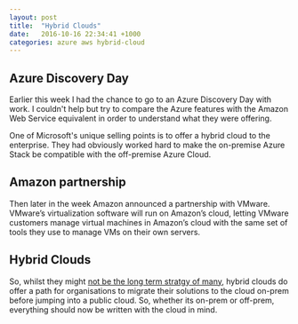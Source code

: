 ```yaml
---
layout: post
title:  "Hybrid Clouds"
date:   2016-10-16 22:34:41 +1000
categories: azure aws hybrid-cloud
---
```


## Azure Discovery Day
Earlier this week I had the chance to go to an Azure Discovery Day with work. I couldn't help but try to compare the Azure features with the Amazon Web Service equivalent in order to understand what they were offering.

One of Microsoft's unique selling points is to offer a hybrid cloud to the enterprise. They had obviously worked hard to make the on-premise Azure Stack be compatible with the off-premise Azure Cloud.

## Amazon partnership
Then later in the week Amazon announced a partnership with VMware. VMware’s virtualization software will run on Amazon’s cloud, letting VMware customers manage virtual machines in Amazon’s cloud with the same set of tools they use to manage VMs on their own servers.

## Hybrid Clouds
So, whilst they might [not be the long term stratgy of many](http://www.cio.com/article/3107612/cloud-computing/why-private-clouds-will-suffer-a-long-slow-death.html), hybrid clouds do offer a path for organisations to migrate their solutions to the cloud on-prem before jumping into a public cloud. So, whether its on-prem or off-prem, everything should now be written with the cloud in mind.
